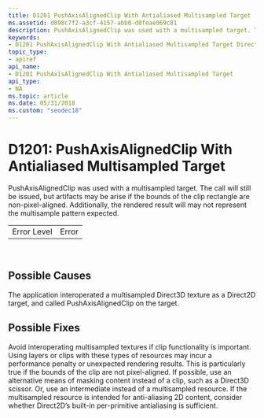 ```yaml
---
title: D1201 PushAxisAlignedClip With Antialiased Multisampled Target
ms.assetid: d898c7f2-a3cf-4157-abb0-d0feae069c81
description: PushAxisAlignedClip was used with a multisampled target. The call will still be issued, but artifacts may be arise if the bounds of the clip rectangle are non-pixel-aligned. Additionally, the rendered result will may not represent the multisample pattern expected.
keywords:
- D1201 PushAxisAlignedClip With Antialiased Multisampled Target Direct2D
topic_type:
- apiref
api_name:
- D1201 PushAxisAlignedClip With Antialiased Multisampled Target
api_type:
- NA
ms.topic: article
ms.date: 05/31/2018
ms.custom: "seodec18"
---
```


# D1201: PushAxisAlignedClip With Antialiased Multisampled Target

PushAxisAlignedClip was used with a multisampled target. The call will still be issued, but artifacts may be arise if the bounds of the clip rectangle are non-pixel-aligned. Additionally, the rendered result will may not represent the multisample pattern expected.



|             |       |
|-------------|-------|
| Error Level | Error |



 

## Possible Causes

The application interoperated a multisampled Direct3D texture as a Direct2D target, and called PushAxisAlignedClip on the target.

## Possible Fixes

Avoid interoperating multisampled textures if clip functionality is important. Using layers or clips with these types of resources may incur a performance penalty or unexpected rendering results. This is particularly true if the bounds of the clip are not pixel-aligned. If possible, use an alternative means of masking content instead of a clip, such as a Direct3D scissor. Or, use an intermediate instead of a multisampled resource. If the multisampled resource is intended for anti-aliasing 2D content, consider whether Direct2D’s built-in per-primitive antialiasing is sufficient.

 

 




